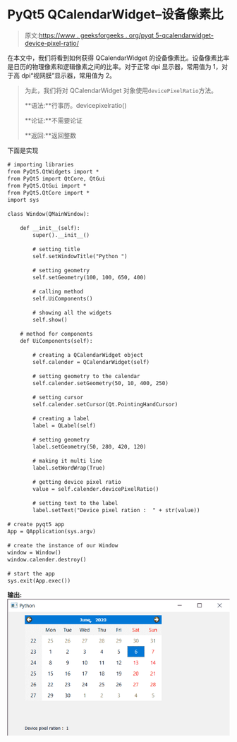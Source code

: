 # PyQt5 QCalendarWidget–设备像素比

> 原文:[https://www . geeksforgeeks . org/pyqt 5-qcalendarwidget-device-pixel-ratio/](https://www.geeksforgeeks.org/pyqt5-qcalendarwidget-device-pixel-ratio/)

在本文中，我们将看到如何获得 QCalendarWidget 的设备像素比。设备像素比率是日历的物理像素和逻辑像素之间的比率。对于正常 dpi 显示器，常用值为 1，对于高 dpi“视网膜”显示器，常用值为 2。

> 为此，我们将对 QCalendarWidget 对象使用`devicePixelRatio`方法。
> 
> **语法:**行事历。devicepixelratio()
> 
> **论证:**不需要论证
> 
> **返回:**返回整数

下面是实现

```
# importing libraries
from PyQt5.QtWidgets import * 
from PyQt5 import QtCore, QtGui
from PyQt5.QtGui import * 
from PyQt5.QtCore import * 
import sys

class Window(QMainWindow):

    def __init__(self):
        super().__init__()

        # setting title
        self.setWindowTitle("Python ")

        # setting geometry
        self.setGeometry(100, 100, 650, 400)

        # calling method
        self.UiComponents()

        # showing all the widgets
        self.show()

    # method for components
    def UiComponents(self):

        # creating a QCalendarWidget object
        self.calender = QCalendarWidget(self)

        # setting geometry to the calendar
        self.calender.setGeometry(50, 10, 400, 250)

        # setting cursor
        self.calender.setCursor(Qt.PointingHandCursor)

        # creating a label
        label = QLabel(self)

        # setting geometry
        label.setGeometry(50, 280, 420, 120)

        # making it multi line
        label.setWordWrap(True)

        # getting device pixel ratio
        value = self.calender.devicePixelRatio()

        # setting text to the label
        label.setText("Device pixel ration :  " + str(value))

# create pyqt5 app
App = QApplication(sys.argv)

# create the instance of our Window
window = Window()
window.calender.destroy()

# start the app
sys.exit(App.exec())
```

**输出:**
![](img/1c7b5980f4ce39ecc170a2061ae4087e.png)